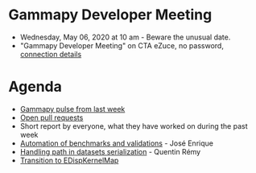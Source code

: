 # Gammapy Developer Meeting

* Wednesday, May 06, 2020 at 10 am  -  Beware the unusual date.
* "Gammapy Developer Meeting" on CTA eZuce, no password, [connection details](ezuce.txt)

# Agenda

* [Gammapy pulse from last week](https://github.com/gammapy/gammapy/pulse)
* [Open pull requests](https://github.com/gammapy/gammapy/pulls)
* Short report by everyone, what they have worked on during the past week
* [Automation of benchmarks and validations](BenchmarksValidations.pdf) - José Enrique
* [Handling path in datasets serialization](https://github.com/gammapy/gammapy/pull/2883) - Quentin Rémy
* [Transition to EDispKernelMap](https://github.com/gammapy/gammapy/issues/2887)
